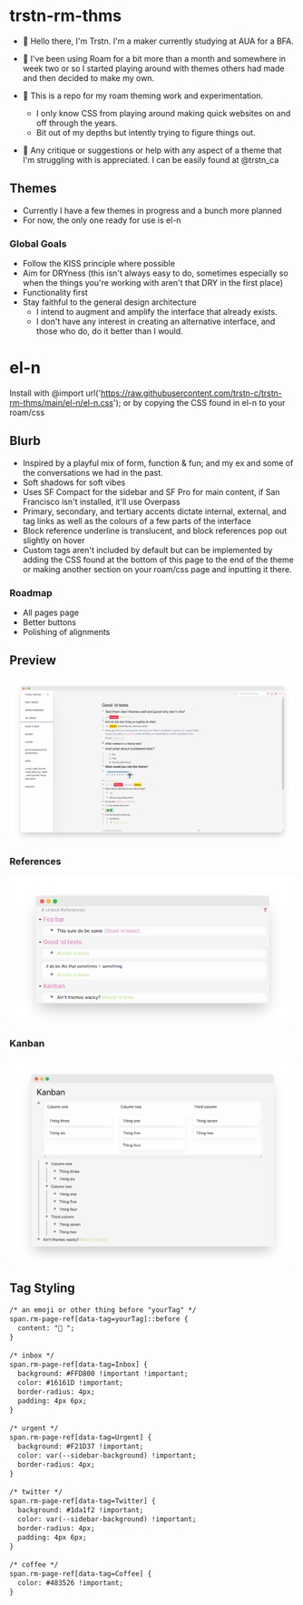 # trstn-rm-thms
- 👋 Hello there, I'm Trstn. I'm a maker currently studying at AUA for a BFA.
- 📅 I've been using Roam for a bit more than a month and somewhere in week two or so I started playing around with themes others had made and then decided to make my own.
- 🔨 This is a repo for my roam theming work and experimentation.
  - I only know CSS from playing around making quick websites on and off through the years.
  - Bit out of my depths but intently trying to figure things out.  

- 💬 Any critique or suggestions or help with any aspect of a theme that I'm struggling with is appreciated. I can be easily found at @trstn_ca
  
## Themes
- Currently I have a few themes in progress and a bunch more planned
- For now, the only one ready for use is el-n
### Global Goals
- Follow the KISS principle where possible
- Aim for DRYness (this isn't always easy to do, sometimes especially so when the things you're working with aren't that DRY in the first place)
- Functionality first
- Stay faithful to the general design architecture
  - I intend to augment and amplify the interface that already exists. 
  - I don't have any interest in creating an alternative interface, and those who do, do it better than I would.
# el-n
Install with @import url('https://raw.githubusercontent.com/trstn-c/trstn-rm-thms/main/el-n/el-n.css'); or by copying the CSS found in el-n to your roam/css
## Blurb
- Inspired by a playful mix of form, function & fun; and my ex and some of the conversations we had in the past.
- Soft shadows for soft vibes
- Uses SF Compact for the sidebar and SF Pro for main content, if San Francisco isn't installed, it'll use Overpass
- Primary, secondary, and tertiary accents dictate internal, external, and tag links as well as the colours of a few parts of the interface
- Block reference underline is translucent, and block references pop out slightly on hover
- Custom tags aren't included by default but can be implemented by adding the CSS found at the bottom of this page to the end of the theme or making another section on your roam/css page and inputting it there.
### Roadmap
- All pages page
- Better buttons
- Polishing of alignments
## Preview
![](/Images/el-n_mainPreview.png)
### References
![](/Images/el-n_references.png)
### Kanban
![](/Images/el-n_kanban.png)
## Tag Styling
```
/* an emoji or other thing before "yourTag" */
span.rm-page-ref[data-tag=yourTag]::before {
  content: "💭 ";
}

/* inbox */
span.rm-page-ref[data-tag=Inbox] {
  background: #FFD800 !important !important;
  color: #16161D !important;
  border-radius: 4px;
  padding: 4px 6px;
}

/* urgent */
span.rm-page-ref[data-tag=Urgent] {
  background: #F21D37 !important;
  color: var(--sidebar-background) !important;
  border-radius: 4px;
}

/* twitter */
span.rm-page-ref[data-tag=Twitter] {
  background: #1da1f2 !important;
  color: var(--sidebar-background) !important;
  border-radius: 4px;
  padding: 4px 6px;
}

/* coffee */
span.rm-page-ref[data-tag=Coffee] {
  color: #483526 !important;
}
```
